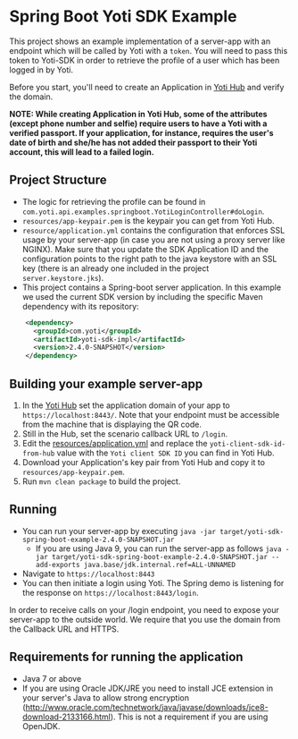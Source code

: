 # Spring Boot Yoti SDK Example

This project shows an example implementation of a server-app with an endpoint which will be called by Yoti with a `token`.
You will need to pass this token to Yoti-SDK in order to retrieve the profile of a user which has been logged in by Yoti.

Before you start, you'll need to create an Application in [Yoti Hub](https://hub.yoti.com) and verify the domain.

**NOTE: While creating Application in Yoti Hub, some of the attributes (except phone number and selfie) require users to have a Yoti with a verified passport. If your application, for instance, requires the user's date of birth and she/he has not added their passport to their Yoti account, this will lead to a failed login.**

## Project Structure
* The logic for retrieving the profile can be found in `com.yoti.api.examples.springboot.YotiLoginController#doLogin`.
* `resources/app-keypair.pem` is the keypair you can get from Yoti Hub.
* `resource/application.yml` contains the configuration that enforces SSL usage by your server-app (in case you are not using a proxy server like NGINX). Make sure that you update the SDK Application ID and the configuration points to the right path to the java keystore with an SSL key (there is an already one included in the project ``` server.keystore.jks ```).
* This project contains a Spring-boot server application. In this example we used the current SDK version by including the specific Maven dependency with its repository:
```xml
    <dependency>
      <groupId>com.yoti</groupId>
      <artifactId>yoti-sdk-impl</artifactId>
      <version>2.4.0-SNAPSHOT</version>
    </dependency>
```

## Building your example server-app
1. In the [Yoti Hub](https://hub.yoti.com) set the application domain of your app to `https://localhost:8443/`. Note that your endpoint must be accessible from the machine that is displaying the QR code.
1. Still in the Hub, set the scenario callback URL to `/login`. 
1. Edit the [resources/application.yml](src/main/resources/application.yml) and replace the `yoti-client-sdk-id-from-hub` value with the `Yoti client SDK ID` you can find in Yoti Hub.
1. Download your Application's key pair from Yoti Hub and copy it to `resources/app-keypair.pem`.
1. Run `mvn clean package` to build the project.

## Running
* You can run your server-app by executing `java -jar target/yoti-sdk-spring-boot-example-2.4.0-SNAPSHOT.jar`
  * If you are using Java 9, you can run the server-app as follows `java -jar target/yoti-sdk-spring-boot-example-2.4.0-SNAPSHOT.jar --add-exports java.base/jdk.internal.ref=ALL-UNNAMED`
* Navigate to `https://localhost:8443`
* You can then initiate a login using Yoti.  The Spring demo is listening for the response on `https://localhost:8443/login`.

In order to receive calls on your /login endpoint, you need to expose your server-app to the outside world. We require that you use the domain from the Callback URL and HTTPS.

## Requirements for running the application
* Java 7 or above
* If you are using Oracle JDK/JRE you need to install JCE extension in your server's Java to allow strong encryption (http://www.oracle.com/technetwork/java/javase/downloads/jce8-download-2133166.html). This is not a requirement if you are using OpenJDK.


